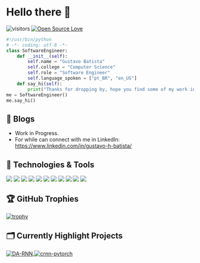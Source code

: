 # Hello there 👋

![visitors](https://visitor-badge.laobi.icu/badge?page_id=casualmente)
[![Open Source Love](https://badges.frapsoft.com/os/v1/open-source.svg?v=102)](https://github.com/ellerbrock/open-source-badge/)


```python
#!/usr/bin/python
# -*- coding: utf-8 -*-
class SoftwareEngineer:
    def __init__(self):
        self.name = "Gustavo Batista"
        self.college = "Computer Science"
        self.role = "Software Engineer"
        self.language_spoken = ["pt_BR", "en_US"]
    def say_hi(self):
        print("Thanks for dropping by, hope you find some of my work interesting.")
me = SoftwareEngineer()
me.say_hi()
```
## 📝 Blogs

- Work in Progress.
- For while can connect with me in LinkedIn: https://www.linkedin.com/in/gustavo-h-batista/

## 🔧 Technologies & Tools

![](https://img.shields.io/badge/OS-Linux-informational?style=flat&logo=linux&logoColor=white&color=6aa6f8)
![](https://img.shields.io/badge/OS-Windows-informational?style=flat&logo=windows&logoColor=white&color=6aa6f8)
![](https://img.shields.io/badge/Editor-VS_Code-informational?style=flat&logo=visual-studio-code&logoColor=white&color=6aa6f8)
![](https://img.shields.io/badge/Code-Python-informational?style=flat&logo=python&logoColor=white&color=6aa6f8)
![](https://img.shields.io/badge/Code-JavaScript-informational?style=flat&logo=javascript&logoColor=white&color=6aa6f8)
![](https://img.shields.io/badge/Code-TypeScript-informational?style=flat&logo=typescript&logoColor=white&color=6aa6f8)
![](https://img.shields.io/badge/Code-React-informational?style=flat&logo=react&logoColor=white&color=6aa6f8)
![](https://img.shields.io/badge/Tools-SQL-informational?style=flat&logo=sql&logoColor=white&color=6aa6f8)
![](https://img.shields.io/badge/Tools-NodeJS-informational?style=flat&logo=nodejs&logoColor=white&color=6aa6f8)
![](https://img.shields.io/badge/Tools-HTML-informational?style=flat&logo=html&logoColor=white&color=6aa6f8)
![](https://img.shields.io/badge/Tools-CSS-informational?style=flat&logo=css&logoColor=white&color=6aa6f8)



<!-- ## &#x1f4c8; GitHub Stats
<a href="https://github.com/casualmente">
  <img align="center" src="https://github-readme-stats.vercel.app/api/top-langs/?username=casualmente&hide=c%2B%2B,c,matlab,assembly&title_color=6aa6f8&text_color=8a919a&icon_color=6aa6f8&bg_color=22272e" alt="Casual's GitHub Stats" />
</a>
<a href="https://github.com/casualmente">
  <img align="center" src="https://github-readme-stats.vercel.app/api?username=casualmente&show_icons=true&line_height=27&count_private=true&title_color=6aa6f8&text_color=8a919a&icon_color=6aa6f8&bg_color=22272e" alt="Casual's GitHub Stats" />
</a> -->

## 🏆 GitHub Trophies

[![trophy](https://github-profile-trophy.vercel.app/?username=casualmente&theme=nord&column=7)](https://github.com/ryo-ma/github-profile-trophy)

## 🗂️ Currently Highlight Projects

<a href="https://github.com/casualmente/NLW-eSports-WEB-and-Mobile-Version">
  <img align="center" src="https://github-readme-stats.vercel.app/api/pin/?username=casualmente&repo=NLW-eSports-WEB-and-Mobile-Version&show_icons=true&line_height=27&title_color=6aa6f8&text_color=8a919a&icon_color=6aa6f8&bg_color=22272e" alt="DA-RNN" />
</a>

<a href="https://github.com/casualmente/Recreating-Layout">
  <img align="center" src="https://github-readme-stats.vercel.app/api/pin/?username=casualmente&repo=Recreating-Layout&show_icons=true&line_height=27&title_color=6aa6f8&text_color=8a919a&icon_color=6aa6f8&bg_color=22272e" alt="crnn-pytorch" />
</a>

<!-- ## 👨‍💻 This week, I spent my time on:
[![casual's wakatime stats](https://github-readme-stats.vercel.app/api/wakatime?username=nazhenye&line_height=27&title_color=6aa6f8&text_color=8a919a&icon_color=6aa6f8&bg_color=22272e)](https://github.com/anuraghazra/github-readme-stats) -->
